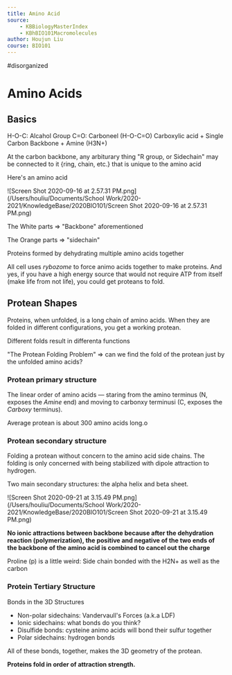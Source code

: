 ```yaml
---
title: Amino Acid
source: 
    - KBBiologyMasterIndex
    - KBhBIO101Macromolecules
author: Houjun Liu
course: BIO101
---
```


#disorganized

# Amino Acids

## Basics
H-O-C: Alcahol Group
C=O: Carboneel
(H-O-C=O) Carboxylic acid + Single Carbon Backbone +  Amine (H3N+)

At the carbon backbone, any arbiturary thing "R group, or Sidechain" may be connected to it {ring, chain, etc.} that is unique to the amino acid

Here's an amino acid

![Screen Shot 2020-09-16 at 2.57.31 PM.png](/Users/houliu/Documents/School Work/2020-2021/KnowledgeBase/2020BIO101/Screen Shot 2020-09-16 at 2.57.31 PM.png)

The White parts => "Backbone" aforementioned

The Orange parts => "sidechain"


Proteins formed by dehydrating multiple amino acids together

All cell uses _rybozome_ to force animo acids together to make proteins. And yes, if you have a high energy source that would not require ATP from itself (make life from not life), you could get proteans to fold.

## Protean Shapes

Proteins, when unfolded, is a long chain of amino acids. When they are folded in different configurations, you get a working protean.

Different folds result in differenta functions

"The Protean Folding Problem" => can we find the fold of the protean just by the unfolded amino acids?

### Protean primary structure

The linear order of amino acids — staring from the amino terminus (N, exposes the _Amine_ end) and moving to carbonxy terminusi (C, exposes the _Carboxy_ terminus).

Average protean is about 300 amino acids long.o

### Protean secondary structure

Folding a protean without concern to the amino acid side chains. The folding is only concerned with being stabilized with dipole attraction to hydrogen.

Two main secondary structures: the alpha helix and beta sheet.


![Screen Shot 2020-09-21 at 3.15.49 PM.png](/Users/houliu/Documents/School Work/2020-2021/KnowledgeBase/2020BIO101/Screen Shot 2020-09-21 at 3.15.49 PM.png)

**No ionic attractions between backbone because after the dehydration reaction (polymerization), the positive and negative of the two ends of the backbone of the amino acid is combined to cancel out the charge**

Proline (p) is a little weird: Side chain bonded with the H2N+ as well as the carbon

### Protein Tertiary Structure

Bonds in the 3D Structures

* Non-polar sidechains: Vandervaull's Forces (a.k.a LDF)
* Ionic sidechains: what bonds do you think?
* Disulfide bonds: cysteine animo acids will bond their sulfur together
* Polar sidechains: hydrogen bonds

All of these bonds, together, makes the 3D geometry of the protean.

**Proteins fold in order of attraction strength.**